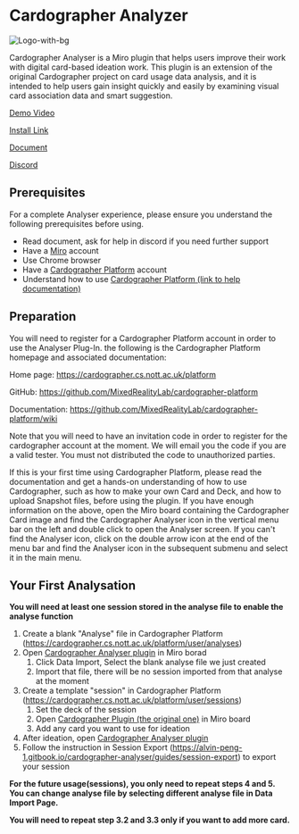 # Cardographer Analyzer
![Logo-with-bg](https://user-images.githubusercontent.com/48816224/189253802-952693e7-7a1b-4e7a-84df-1ee6918b0584.png)



Cardographer Analyser is a Miro plugin that helps users improve their work with digital card-based ideation work. This plugin is an extension of the original Cardographer project on card usage data analysis, and it is intended to help users gain insight quickly and easily by examining visual card association data and smart suggestion.

[Demo Video](https://www.youtube.com/watch?v=aQ6Ioce6Pgk)

[Install Link](https://miro.com/oauth/authorize/?response_type=code&client_id=3458764529618933773&redirect_uri=%2Fconfirm-app-install%2F)

[Document](https://alvin-peng-1.gitbook.io/cardographer-analyser)

[Discord](https://discord.gg/Y56KMF9KDE)


## Prerequisites

For a complete Analyser experience, please ensure you understand the following prerequisites before using.

- Read document, ask for help in discord if you need further support
- Have a [Miro](https://miro.com/app/dashboard/) account
- Use Chrome browser
- Have a [Cardographer Platform](https://cardographer.cs.nott.ac.uk/platform) account
- Understand how to use [Cardographer Platform (link to help documentation)](https://github.com/MixedRealityLab/cardographer-platform/wiki)

## Preparation

You will need to register for a Cardographer Platform account in order to use the Analyser Plug-In. the following is the Cardographer Platform homepage and associated documentation:

Home page: https://cardographer.cs.nott.ac.uk/platform

GitHub: https://github.com/MixedRealityLab/cardographer-platform

Documentation: https://github.com/MixedRealityLab/cardographer-platform/wiki

Note that you will need to have an invitation code in order to register for the cardographer account at the moment. We will email you the code if you are a valid tester. You must not distributed the code to unauthorized parties.

If this is your first time using Cardographer Platform, please read the documentation and get a hands-on understanding of how to use Cardographer, such as how to make your own Card and Deck, and how to upload Snapshot files, before using the plugin.
If you have enough information on the above, open the Miro board containing the Cardographer Card image and find the Cardographer Analyser icon in the vertical menu bar on the left and double click to open the Analyser screen. If you can't find the Analyser icon, click on the double arrow icon at the end of the menu bar and find the Analyser icon in the subsequent submenu and select it in the main menu.

## Your First Analysation

**You will need at least one session stored in the analyse file to enable the analyse function**

1. Create a blank "Analyse" file in Cardographer Platform (https://cardographer.cs.nott.ac.uk/platform/user/analyses)
2. Open [Cardographer Analyser plugin](https://miro.com/oauth/authorize/?response_type=code&client_id=3458764529618933773&redirect_uri=%2Fconfirm-app-install%2F) in Miro borad
    1. Click Data Import, Select the blank analyse file we just created
    2. Import that file, there will be no session imported from that analyse at the moment
3. Create a template "session" in Cardographer Platform (https://cardographer.cs.nott.ac.uk/platform/user/sessions)
    1. Set the deck of the session
    2. Open [Cardographer Plugin (the original one)](https://miro.com/app-install/?response_type=code&client_id=3074457357181007992&redirect_uri=%2Fconfirm-app-install%2F&workspace_key=default) in Miro board
    3. Add any card you want to use for ideation
4. After ideation, open [Cardographer Analyser plugin](https://miro.com/oauth/authorize/?response_type=code&client_id=3458764529618933773&redirect_uri=%2Fconfirm-app-install%2F)
5. Follow the instruction in Session Export (https://alvin-peng-1.gitbook.io/cardographer-analyser/guides/session-export) to export your session

**For the future usage(sessions), you only need to repeat steps 4 and 5. You can change analyse file by selecting different analyse file in Data Import Page.**

__You will need to repeat step 3.2 and 3.3 only if you want to add more card.__

